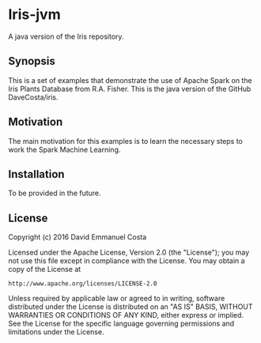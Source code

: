 # Iris-jvm
A java version of the Iris repository.

## Synopsis

This is a set of examples that demonstrate the use of Apache Spark on the Iris Plants Database from R.A. Fisher. This is the java version of the GitHub DaveCosta/iris.

## Motivation

The main motivation for this examples is to learn the necessary steps to work the Spark Machine Learning.

## Installation

To be provided in the future.

## License

Copyright (c) 2016 David Emmanuel Costa

Licensed under the Apache License, Version 2.0 (the "License");
you may not use this file except in compliance with the License.
You may obtain a copy of the License at

    http://www.apache.org/licenses/LICENSE-2.0

Unless required by applicable law or agreed to in writing, software
distributed under the License is distributed on an "AS IS" BASIS,
WITHOUT WARRANTIES OR CONDITIONS OF ANY KIND, either express or implied.
See the License for the specific language governing permissions and
limitations under the License.

